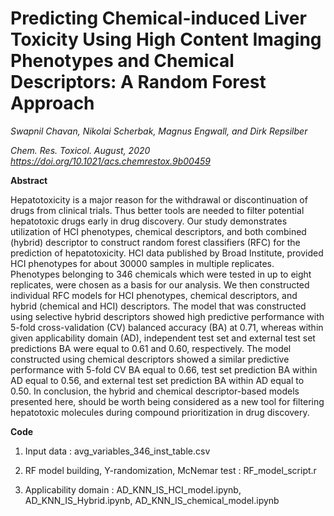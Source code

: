 # Predicting Chemical-induced Liver Toxicity Using High Content Imaging Phenotypes and Chemical Descriptors: A Random Forest Approach
_Swapnil Chavan, Nikolai Scherbak, Magnus Engwall, and Dirk Repsilber_

_Chem. Res. Toxicol. August, 2020
https://doi.org/10.1021/acs.chemrestox.9b00459_

**Abstract**

Hepatotoxicity is a major reason for the withdrawal or discontinuation of drugs from clinical trials. Thus better tools are needed to filter potential hepatotoxic drugs early in drug discovery. Our study demonstrates utilization of HCI phenotypes, chemical descriptors, and both combined (hybrid) descriptor to construct random forest classifiers (RFC) for the prediction of hepatotoxicity. HCI data published by Broad Institute, provided HCI phenotypes for about 30000 samples in multiple replicates. Phenotypes belonging to 346 chemicals which were tested in up to eight replicates, were chosen as a basis for our analysis. We then constructed individual RFC models for HCI phenotypes, chemical descriptors, and hybrid (chemical and HCI) descriptors. The model that was constructed using selective hybrid descriptors showed high predictive performance with 5-fold cross-validation (CV) balanced accuracy (BA) at 0.71, whereas within given applicability domain (AD), independent test set and external test set predictions BA were equal to 0.61 and 0.60, respectively. The model constructed using chemical descriptors showed a similar predictive performance with 5-fold CV BA equal to 0.66, test set prediction BA within AD equal to 0.56, and external test set prediction BA within AD equal to 0.50. In conclusion, the hybrid and chemical descriptor-based models presented here, should be worth being considered as a new tool for filtering hepatotoxic molecules during compound prioritization in drug discovery.

**Code**

1) Input data : avg_variables_346_inst_table.csv

2) RF model building, Y-randomization, McNemar test : RF_model_script.r

3) Applicability domain :  AD_KNN_IS_HCI_model.ipynb, AD_KNN_IS_Hybrid.ipynb, AD_KNN_IS_chemical_model.ipynb
